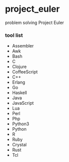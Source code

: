 project_euler
============

problem solving Project Euler

### tool list

- Assembler
- Awk
- Bash
- C
- Clojure
- CoffeeScript
- C++
- Erlang
- Go
- Haskell
- Java
- JavaScript
- Lua
- Perl
- Php
- Python3
- Python
- R
- Ruby
- Crystal
- Rust
- Tcl
